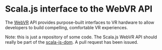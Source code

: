 # Scala.js interface to the WebVR API

The [WebVR](https://w3c.github.io/webvr/) API provides purpose-built interfaces to VR hardware 
to allow developers to build compelling, comfortable VR experiences.

Note: this is just a repository of some code. The Scala.js WebVR API should really be 
part of the [scala-js-dom](https://github.com/scala-js/scala-js-dom).
A pull request has been issued.
